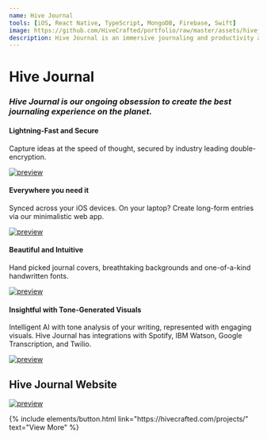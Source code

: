 ```yaml
---
name: Hive Journal
tools: [iOS, React Native, TypeScript, MongoDB, Firebase, Swift]
image: https://github.com/HiveCrafted/portfolio/raw/master/assets/hivejournal-logo.png
description: Hive Journal is an immersive journaling and productivity app created for iOS.
---
```


# Hive Journal

### *Hive Journal is our ongoing obsession to create the best journaling experience on the planet.*

#### Lightning-Fast and Secure
Capture ideas at the speed of thought, secured by industry leading double-encryption.

[![preview](https://github.com/HiveCrafted/portfolio/raw/master/assets/ProjectHiveJournalScreens1.png)](https://hivejournal.com)

#### Everywhere you need it
Synced across your iOS devices. On your laptop? Create long-form entries via our minimalistic web app.

[![preview](https://github.com/HiveCrafted/portfolio/raw/master/assets/ProjectHiveJournalScreens2.png)](https://hivejournal.com)

#### Beautiful and Intuitive
Hand picked journal covers, breathtaking backgrounds and one-of-a-kind handwritten fonts.

[![preview](https://github.com/HiveCrafted/portfolio/raw/master/assets/ProjectHiveJournalScreens3.png)](https://hivejournal.com)

#### Insightful with Tone-Generated Visuals
Intelligent AI with tone analysis of your writing, represented with engaging visuals. Hive Journal has integrations with Spotify, IBM Watson, Google Transcription, and Twilio.


[![preview](https://github.com/HiveCrafted/portfolio/raw/master/assets/hivejournal-logo-horizontal.png)](https://hivejournal.com/download)

## Hive Journal Website

[![preview](https://github.com/HiveCrafted/portfolio/raw/master/assets/hivejournal-website.png)](https://hivejournal.com)

<p class="text-center">
{% include elements/button.html link="https://hivecrafted.com/projects/" text="View More" %}
</p>